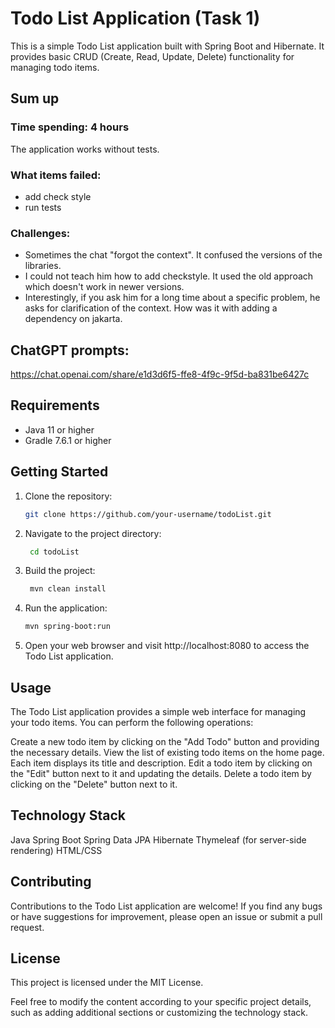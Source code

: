 # Todo List Application (Task 1)

This is a simple Todo List application built with Spring Boot and Hibernate. It provides basic CRUD (Create, Read, Update, Delete) functionality for managing todo items.

## Sum up
### Time spending: 4 hours
 The application works without tests.
### What items failed:
 - add check style
 - run tests
### Challenges:
 - Sometimes the chat "forgot the context". It confused the versions of the libraries.
 - I could not teach him how to add checkstyle. It used the old approach which doesn't work in newer versions.
 - Interestingly, if you ask him for a long time about a specific problem, he asks for clarification of the context. How was it with adding a dependency on jakarta.


## ChatGPT prompts:
https://chat.openai.com/share/e1d3d6f5-ffe8-4f9c-9f5d-ba831be6427c

## Requirements

- Java 11 or higher
- Gradle 7.6.1 or higher

## Getting Started

1. Clone the repository:

   ```bash
   git clone https://github.com/your-username/todoList.git

2. Navigate to the project directory:

   ```bash
    cd todoList

3. Build the project:

   ```bash
    mvn clean install
   
4. Run the application:

    ```bash
   mvn spring-boot:run
   
5. Open your web browser and visit http://localhost:8080 to access the Todo List application.

## Usage
The Todo List application provides a simple web interface for managing your todo items. You can perform the following operations:

Create a new todo item by clicking on the "Add Todo" button and providing the necessary details.
View the list of existing todo items on the home page. Each item displays its title and description.
Edit a todo item by clicking on the "Edit" button next to it and updating the details.
Delete a todo item by clicking on the "Delete" button next to it.

## Technology Stack
Java
Spring Boot
Spring Data JPA
Hibernate
Thymeleaf (for server-side rendering)
HTML/CSS

## Contributing
Contributions to the Todo List application are welcome! If you find any bugs or have suggestions for improvement, please open an issue or submit a pull request.

## License
This project is licensed under the MIT License.

Feel free to modify the content according to your specific project details, such as adding additional sections or customizing the technology stack.
